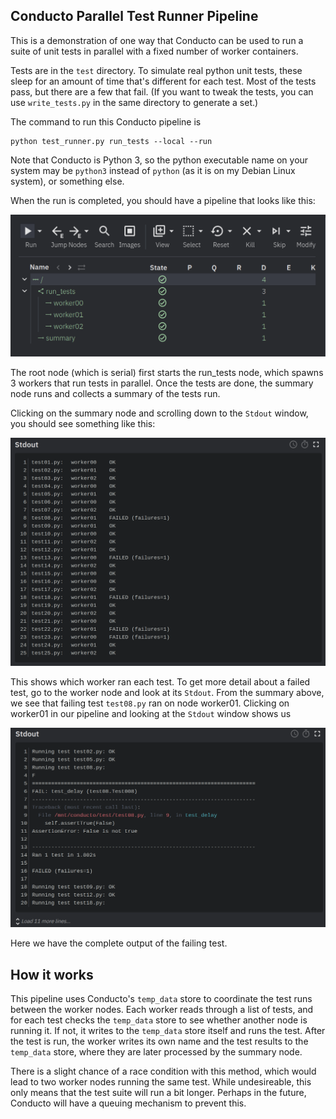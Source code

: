 ## Conducto Parallel Test Runner Pipeline

This is a demonstration of one way that Conducto can be used to run a suite of unit tests
in parallel with a fixed number of worker containers.

Tests are in the `test` directory. To simulate real python unit tests, these sleep for an amount
of time that's different for each test. Most of the tests pass, but there are a few that fail.
(If you want to tweak the tests, you can use `write_tests.py` in the same directory to generate
a set.)

The command to run this Conducto pipeline is

    python test_runner.py run_tests --local --run

Note that Conducto is Python 3, so the python executable name on your system may be `python3` instead
of `python` (as it is on my Debian Linux system), or something else.

When the run is completed, you should have a pipeline that looks like this:

![Conducto pipeline](images/pipeline.png)

The root node (which is serial) first starts the run_tests node, which spawns 3 workers that run tests
in parallel. Once the tests are done, the summary node runs and collects a summary of the tests run.

Clicking on the summary node and scrolling down to the `Stdout` window, you should see something like
this:

![Summary Stdout](images/summary_stdout.png)

This shows which worker ran each test. To get more detail about a failed test, go to the worker node
and look at its `Stdout`. From the summary above, we see that failing test `test08.py` ran on node
worker01. Clicking on worker01 in our pipeline and looking at the `Stdout` window shows us

![Worker01 Stdout](images/worker01_stdout.png)

Here we have the complete output of the failing test.

## How it works

This pipeline uses Conducto's `temp_data` store to coordinate the test runs between the worker nodes.
Each worker reads through a list of tests, and for each test checks the `temp_data` store to see whether
another node is running it. If not, it writes to the `temp_data` store itself and runs the test. After
the test is run, the worker writes its own name and the test results to the `temp_data` store, where they
are later processed by the summary node.

There is a slight chance of a race condition with this method, which would lead to two worker nodes running
the same test. While undesireable, this only means that the test suite will run a bit longer. Perhaps in
the future, Conducto will have a queuing mechanism to prevent this.
